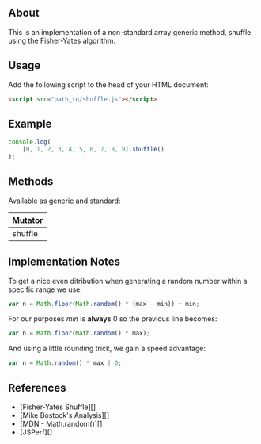 ## About
This is an implementation of a non-standard array generic method, shuffle, using the Fisher-Yates algorithm.

## Usage
Add the following script to the head of your HTML document:

```html
<script src="path_to/shuffle.js"></script>
```

## Example

```js
console.log(
    [0, 1, 2, 3, 4, 5, 6, 7, 8, 9].shuffle()
);
```

## Methods
Available as generic and standard:

| Mutator    |
| ---------- |
| shuffle    |

## Implementation Notes

To get a nice even ditribution when generating a random number within a specific range we use:

```js
var n = Math.floor(Math.random() * (max - min)) + min;
```

For our purposes *min* is **always** 0 so the previous line becomes:

```js
var n = Math.floor(Math.random() * max);
```

And using a little rounding trick, we gain a speed advantage:

```js
var n = Math.random() * max | 0;
```

## References
<ul>
    <li>[Fisher-Yates Shuffle][]</li>
    <li>[Mike Bostock's Analysis][]</li>
    <li>[MDN - Math.random()][]</li>
    <li>[JSPerf][]</li>
</ul>

[Fisher-Yates Shuffle]: http://en.wikipedia.org/wiki/Fisher%E2%80%93Yates_shuffle
[Mike Bostock's Analysis]: http://bost.ocks.org/mike/shuffle
[MDN - Math.random()]: https://developer.mozilla.org/en-US/docs/Web/JavaScript/Reference/Global_Objects/Math/random
[JSPerf]: http://jsperf.com/math-floor-vs-math-round-vs-parseint/136